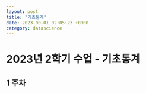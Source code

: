 ```yaml
---
layout: post
title: "기초통계"
date: 2023-00-01 02:05:23 +0900
category: datascience
---
```


# 2023년 2학기 수업  - 기초통계

## 1 주차



